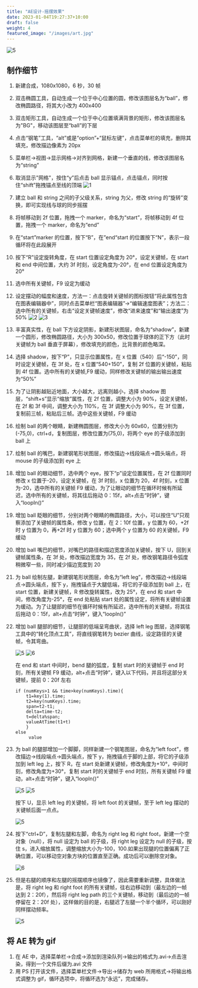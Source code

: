 ```yaml
---
title: "AE设计-摇摆效果"
date: 2023-01-04T19:27:37+10:00
draft: false
weight: 4
featured_image: "/images/art.jpg"
---
```


![5](https://i.postimg.cc/tChkQydM/swinging.gif)

<!--more-->

## 制作细节

1. 新建合成，1080x1080，6 秒，30 帧
2. 双击椭圆工具，自动生成一个位于中心位置的圆，修改该图层名为“ball”，修改椭圆路径，将其大小改为 400x400
3. 双击矩形工具，自动生成一个位于中心位置填满背景的矩形，修改该图层名为"BG"，移动该图层至“ball”的下层
4. 点击“钢笔”工具，“alt”或是“option”+“鼠标左键”，点击菜单栏的填充，删除其填充，修改描边像素为 20px
5. 菜单栏->视图->显示网格->对齐到网格，新建一个垂直的线，修改该图层名为“string”
6. 取消显示"网格"，按住“y”后点击 ball 显示锚点，点击锚点，同时按住“shift”拖拽锚点至线的顶端
   ![1](https://i.postimg.cc/NfbfL2Qq/2.png)
7. 建立 ball 和 string 之间的子父级关系，string 为父，修改 string 的“旋转”变换，即可实现线与球的同步摇摆
8. 将帧移动到 2f 位置，拖拽一个 marker，命名为“start”，将帧移动到 4f 位置，拖拽一个 marker，命名为“end”
9. 在“start”marker 的位置，按下“B”，在”end“start 的位置按下“N”，表示一段循环将在此段展开
10. 按下“R”设定旋转角度，在 start 位置设定角度为 20°，设定关键帧，在 start 和 end 中间位置，大约 3f 时刻，设定角度为-20°，在 end 位置设定角度为 20°
11. 选中所有关键帧，F9 设定为缓动
12. 设定摆动的幅度和速度，方法一：点击旋转关键帧的图标按钮“将此属性包含在图表编辑器中”，同时点击菜单栏“图表编辑器”->“编辑速度图表”；方法二：选中所有的关键帧，右击“设定关键帧速度”，修改“进来速度”和“输出速度”为 50%
    ![2](https://i.postimg.cc/wBDBqfvF/3.png)
    ![3](https://i.postimg.cc/VvZfG2Gs/4.png)
13. 丰富真实性，在 ball 下方设定阴影，新建形状图层，命名为“shadow”，新建一个圆形，修改椭圆路径，大小为 300x50，修改位置于球体的正下方（此时关键帧为 ball 垂直于屏幕），修改填充的颜色，比背景的颜色略深。
14. 选择 shadow，按下“P”，只显示位置属性，在 x 位置（540）后“-150”，同时设定关键帧，在 3f 处，在 x 位置“540+150”，复制 2f 位置的关键帧，粘贴到 4f 位置。选中所有的关键帧,F9 缓动，同样修改关键帧的输出输出速度为“50%”
15. 为了让阴影越贴近地面，大小越大，远离则越小，选择 shadow 图层，“shift+s”显示“缩放”属性，在 2f 位置，调整大小为 90%，设定关键帧，在 2f 和 3f 中间，调整大小为 110%，在 3f 调整大小为 90%，在 3f 位置，复制前三帧，粘贴后三帧。选中这些关键帧，F9 缓动
16. 绘制 ball 的两个眼睛，新建椭圆图层，修改大小为 60x60，位置分别为(-75,0)，ctrl+d，复制图层，修改位置为(75,0)，将两个 eye 的子级添加到 ball 上
17. 绘制 ball 的嘴巴，新建钢笔形状图层，修改描边->线段端点->圆头端点，将 mouse 的子级添加到 eye 上
18. 增加 ball 的眼动细节，选中两个 eye，按下“p”设定位置属性，在 2f 位置同时修改 x 位置于-20，设定关键帧，在 3f 时刻，x 位置为 20，4f 时刻，x 位置为-20，选中所有的关键帧 F9 缓动，为了让眼动的细节在循环时候有所延迟，选中所有的关键帧，将其往后拖动 0：15f，alt+点击“时钟”，键入“loopIn()”
19. 增加 ball 眨眼的细节，分别对两个眼睛的椭圆路径，大小，可以按住“U”只观察添加了关键帧的属性条，修改 y 位置，在 2：10f 位置，y 位置为 60，+2f 时 y 位置为 0，再+2f 时 y 位置为 60；选中两个 y 位置为 60 的关键帧，F9 缓动
20. 增加 ball 嘴巴的细节，对嘴巴的路径和描边宽度添加关键帧，按下 U，回到关键帧属性条，在 3f 处，修改描边宽度为 35，在 2f 处，修改钢笔路径令弧度稍微窄一些，同时减少描边宽度到 20
21. 为 ball 绘制左腿，新建钢笔形状图层，命名为“left leg”，修改描边->线段端点->圆头端点，按下 y，拖拽锚点于大腿低端，将它的子级添加到 ball 上，在 start 位置，新建关键帧，R 修改旋转属性，改为 25°，在 end 和 start 中间，修改角度为-25°，在 end 处粘贴 start 处的属性设定，将所有关键帧设置为缓动。为了让腿部的细节在循环时候有所延迟，选中所有的关键帧，将其往后拖动 0：15f，alt+点击“时钟”，键入“loopIn()”
22. 增加 ball 腿部的细节，让腿部的低端呈弯曲状，选择 left leg 图层，选择钢笔工具中的“转化顶点工具”，将直线钢笔转为 bezier 曲线，设定路径的关键帧，令其弯曲。

    ![5](https://i.postimg.cc/dVP1bcQD/5.png)
    ![6](https://i.postimg.cc/XNtdYh76/6.png)

    在 end 和 start 中间时，bend 腿的弧度，复制 start 时的关键帧于 end 时刻，所有关键帧 F9 缓动，alt+点击“时钟”，键入以下代码，并且将这部分关键帧，提前 0：20f 左右

    ```
    if (numKeys>1 && time>key(numKeys).time){
    	t1=key(1).time;
    	t2=key(numKeys).time;
    	span=t2-t1;
    	delta=time-t2;
    	t=delta%span;
    	valueAtTime(t1+t)
    	}
    else
    	 value
    ```

23. 为 ball 的腿部增加一个脚脚，同样新建一个钢笔图层，命名为“left foot”，修改描边->线段端点->圆头端点，按下 y，拖拽锚点于脚的上部，将它的子级添加到 left leg 上，按下 R，在 start 处新建关键帧，修改角度为+10°，中间时刻，修改角度为+30°，复制 start 时的关键帧于 end 时刻，所有关键帧 F9 缓动，alt+点击“时钟”，键入“loopIn()”

    ![5](https://i.postimg.cc/Pq0F4yQG/8.png)
    ![5](https://i.postimg.cc/g2CvtTQK/7.png)

    按下 U，显示 left leg 的关键帧，将 left foot 的关键帧，至于 left leg 摆动的关键帧后面一点点。

    ![5](https://i.postimg.cc/3r2J2bFT/9.png)

24. 按下“ctrl+D”，复制左腿和左脚，命名为 right leg 和 right foot，新建一个空对象（null），将 null 设定为 ball 的子级，将 right leg 设定为 null 的子级，按住 s，进入缩放属性，调整缩放大小为-100，100.如果出现腿的位置偏离了正确位置，可以移动空对象方块的位置直至正确。成功后可以删除空对象。

    ![6](https://i.postimg.cc/gJTRRtVR/10.png)

25. 但是右腿的顺序和左腿的摇摆顺序也镜像了，因此需要重新调整，具体做法是，将 right leg 和 right foot 的所有关键帧，往右边移动到（最左边的一帧达到 2：20f），然后将 right leg path 的三个关键帧，移动到（最后边的一帧停留在 2：20f 处），这样做的目的是，右腿迟了左腿一个半个循环，可以刚好同样摆动频率。

    ![5](https://i.postimg.cc/G2yYFJq5/swinging.gif)

## 将 AE 转为 gif

1. 在 AE 中，选择菜单栏->合成->添加到渲染队列->输出的格式为.avi->点击渲染，得到一个文件后缀为.avi 文件
2. 用 PS 打开该文件，选择菜单栏文件->导出->储存为 web 所用格式->将输出格式调整为 gif，循环选项中，将循环选为“永远”，完成储存。
